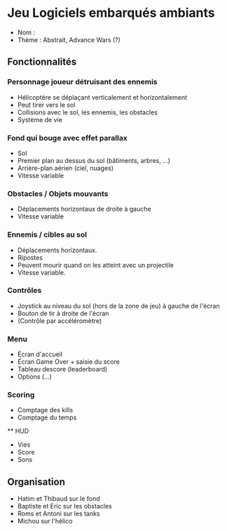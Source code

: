 # Jeu Logiciels embarqués ambiants

* Nom :
* Thème : Abstrait, Advance Wars (?)

## Fonctionnalités

### Personnage joueur détruisant des ennemis
* Hélicoptère se déplaçant verticalement et horizontalement
* Peut tirer vers le sol
* Collisions avec le sol, les ennemis, les obstacles
* Système de vie

### Fond qui bouge avec effet parallax
* Sol
* Premier plan au dessus du sol (bâtiments, arbres, ...)
* Arrière-plan aérien (ciel, nuages)
* Vitesse variable

### Obstacles / Objets mouvants
* Déplacements horizontaux de droite à gauche 
* Vitesse variable

### Ennemis / cibles au sol
* Déplacements horizontaux.
* Ripostes
* Peuvent mourir quand on les atteint avec un projectile
* Vitesse variable.

### Contrôles
* Joystick au niveau du sol (hors de la zone de jeu) à gauche de l'écran
* Bouton de tir à droite de l'écran
* (Contrôle par accéléromètre)

### Menu
* Écran d'accueil
* Écran Game Over + saisie du score
* Tableau descore (leaderboard)
* Options (...)

### Scoring
* Comptage des kills
* Comptage du temps

** HUD
* Vies
* Score
* Sons

## Organisation 
* Hatim et Thibaud sur le fond
* Baptiste et Eric sur les obstacles
* Roms et Antoni sur les tanks
* Michou sur l'hélico
